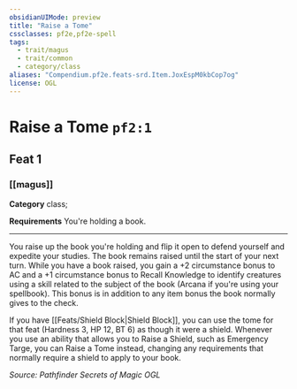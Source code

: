 ```yaml
---
obsidianUIMode: preview
title: "Raise a Tome"
cssclasses: pf2e,pf2e-spell
tags:
  - trait/magus
  - trait/common
  - category/class
aliases: "Compendium.pf2e.feats-srd.Item.JoxEspM0kbCop7og"
license: OGL
---
```

# Raise a Tome `pf2:1`
## Feat 1
### [[magus]]

**Category** class; 




**Requirements** You're holding a book.

* * *

You raise up the book you're holding and flip it open to defend yourself and expedite your studies. The book remains raised until the start of your next turn. While you have a book raised, you gain a +2 circumstance bonus to AC and a +1 circumstance bonus to Recall Knowledge to identify creatures using a skill related to the subject of the book (Arcana if you're using your spellbook). This bonus is in addition to any item bonus the book normally gives to the check.

If you have [[Feats/Shield Block|Shield Block]], you can use the tome for that feat (Hardness 3, HP 12, BT 6) as though it were a shield. Whenever you use an ability that allows you to Raise a Shield, such as Emergency Targe, you can Raise a Tome instead, changing any requirements that normally require a shield to apply to your book.

*Source: Pathfinder Secrets of Magic*
*OGL*
